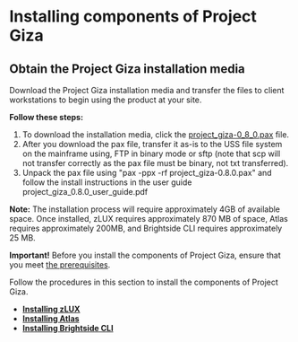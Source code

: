 # Installing components of Project Giza

## Obtain the Project Giza installation media
Download the Project Giza installation media and transfer the files to client workstations to begin using the product at your site.

**Follow these steps:**

1. To download the installation media, click the [project_giza-0_8_0.pax](https://github.com/gizafoundation/Downloads/releases/download/v0.8.0/project_giza-0.8.0.pax) file.
2. After you download the pax file, transfer it as-is to the USS file system on the mainframe using, FTP in binary mode or sftp (note that scp will not transfer correctly as the pax file must be binary, not txt transferred).
3. Unpack the pax file using "pax -ppx -rf project_giza-0.8.0.pax" and follow the install instructions in the user guide project_giza_0.8.0_user_guide.pdf

**Note:** The installation process will require approximately 4GB of available space. Once installed, zLUX requires approximately 870 MB of space, Atlas requires approximately 200MB, and Brightside CLI requires approximately 25 MB.

**Important!** Before you install the components of Project Giza, ensure that you meet [the prerequisites](planinstall.md).

Follow the procedures in this section to install the components of Project Giza.

-   **[Installing zLUX](../topics/installvirtualdesktop.md)**
-   **[Installing Atlas](../topics/atlas-install.md)**
-   **[Installing Brightside CLI](../topics/cli-installcli.md)**
